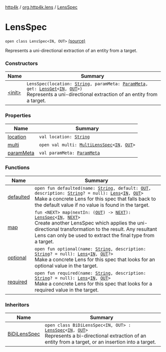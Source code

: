 [http4k](../../index.md) / [org.http4k.lens](../index.md) / [LensSpec](./index.md)

# LensSpec

`open class LensSpec<IN, OUT>` [(source)](https://github.com/http4k/http4k/blob/master/http4k-core/src/main/kotlin/org/http4k/lens/lensSpec.kt#L50)

Represents a uni-directional extraction of an entity from a target.

### Constructors

| Name | Summary |
|---|---|
| [&lt;init&gt;](-init-.md) | `LensSpec(location: `[`String`](https://kotlinlang.org/api/latest/jvm/stdlib/kotlin/-string/index.html)`, paramMeta: `[`ParamMeta`](../-param-meta/index.md)`, get: `[`LensGet`](../-lens-get/index.md)`<`[`IN`](index.md#IN)`, `[`OUT`](index.md#OUT)`>)`<br>Represents a uni-directional extraction of an entity from a target. |

### Properties

| Name | Summary |
|---|---|
| [location](location.md) | `val location: `[`String`](https://kotlinlang.org/api/latest/jvm/stdlib/kotlin/-string/index.html) |
| [multi](multi.md) | `open val multi: `[`MultiLensSpec`](../-multi-lens-spec/index.md)`<`[`IN`](index.md#IN)`, `[`OUT`](index.md#OUT)`>` |
| [paramMeta](param-meta.md) | `val paramMeta: `[`ParamMeta`](../-param-meta/index.md) |

### Functions

| Name | Summary |
|---|---|
| [defaulted](defaulted.md) | `open fun defaulted(name: `[`String`](https://kotlinlang.org/api/latest/jvm/stdlib/kotlin/-string/index.html)`, default: `[`OUT`](index.md#OUT)`, description: `[`String`](https://kotlinlang.org/api/latest/jvm/stdlib/kotlin/-string/index.html)`? = null): `[`Lens`](../-lens/index.md)`<`[`IN`](index.md#IN)`, `[`OUT`](index.md#OUT)`>`<br>Make a concrete Lens for this spec that falls back to the default value if no value is found in the target. |
| [map](map.md) | `fun <NEXT> map(nextIn: (`[`OUT`](index.md#OUT)`) -> `[`NEXT`](map.md#NEXT)`): `[`LensSpec`](./index.md)`<`[`IN`](index.md#IN)`, `[`NEXT`](map.md#NEXT)`>`<br>Create another LensSpec which applies the uni-directional transformation to the result. Any resultant Lens can only be used to extract the final type from a target. |
| [optional](optional.md) | `open fun optional(name: `[`String`](https://kotlinlang.org/api/latest/jvm/stdlib/kotlin/-string/index.html)`, description: `[`String`](https://kotlinlang.org/api/latest/jvm/stdlib/kotlin/-string/index.html)`? = null): `[`Lens`](../-lens/index.md)`<`[`IN`](index.md#IN)`, `[`OUT`](index.md#OUT)`?>`<br>Make a concrete Lens for this spec that looks for an optional value in the target. |
| [required](required.md) | `open fun required(name: `[`String`](https://kotlinlang.org/api/latest/jvm/stdlib/kotlin/-string/index.html)`, description: `[`String`](https://kotlinlang.org/api/latest/jvm/stdlib/kotlin/-string/index.html)`? = null): `[`Lens`](../-lens/index.md)`<`[`IN`](index.md#IN)`, `[`OUT`](index.md#OUT)`>`<br>Make a concrete Lens for this spec that looks for a required value in the target. |

### Inheritors

| Name | Summary |
|---|---|
| [BiDiLensSpec](../-bi-di-lens-spec/index.md) | `open class BiDiLensSpec<IN, OUT> : `[`LensSpec`](./index.md)`<`[`IN`](../-bi-di-lens-spec/index.md#IN)`, `[`OUT`](../-bi-di-lens-spec/index.md#OUT)`>`<br>Represents a bi-directional extraction of an entity from a target, or an insertion into a target. |
